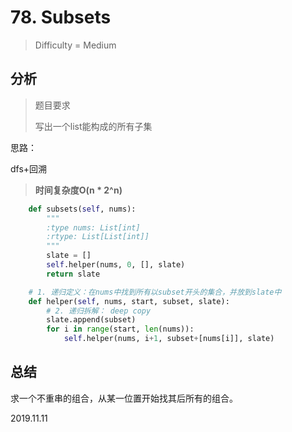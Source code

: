 # 78. Subsets
> Difficulty = Medium

## 分析

> 题目要求
> 
> 写出一个list能构成的所有子集

思路：

dfs+回溯

> **时间复杂度O(n * 2^n)**

```python
    def subsets(self, nums):
        """
        :type nums: List[int]
        :rtype: List[List[int]]
        """
        slate = []
        self.helper(nums, 0, [], slate)
        return slate

    # 1. 递归定义：在nums中找到所有以subset开头的集合，并放到slate中
    def helper(self, nums, start, subset, slate):
        # 2. 递归拆解： deep copy
        slate.append(subset)
        for i in range(start, len(nums)):
            self.helper(nums, i+1, subset+[nums[i]], slate)

```

## 总结

求一个不重串的组合，从某一位置开始找其后所有的组合。


2019.11.11
